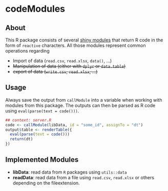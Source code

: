 codeModules
================

About
-----

This R package consists of several [shiny modules](https://shiny.rstudio.com/articles/modules.html) that return R code in the form of `reactive` characters. All those modules represent common operations regarding

-   Import of data (`read.csv`, `read.xlsx`, `data()`, ...)
-   ~~Manipulation of data (either with `dplyr` or `data.table`)~~
-   ~~export of data (`write.csv`, `read.xlsx`, ...)~~

Usage
-----

Always save the output from `callModule` into a variable when working with modules from this package. The outputs can then be parsed as R code using `eval(parse(text = code()))`.

``` r
## context: server.R
code <- callModule(libData, id = "some_id", assignTo = "dt")
output$table <- renderTable({
  eval(parse(text = code()))
  return(dt)
})
```

Implemented Modules
-------------------

-   **libData**: read data from `R` packages using `utils::data`
-   **readData**: read data from a file using `read.csv`, `read.xlsx` or others depending on the fileextension.
